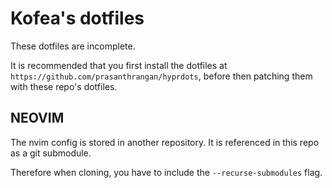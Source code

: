 # Kofea's dotfiles


These dotfiles are incomplete.

It is recommended that you first install the dotfiles at `https://github.com/prasanthrangan/hyprdots`, before then patching them with these repo's dotfiles.

## NEOVIM
The nvim config is stored in another repository. It is referenced in this repo as a git submodule.

Therefore when cloning, you have to include the `--recurse-submodules` flag.
